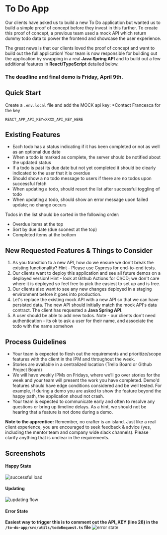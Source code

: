 # To Do App
Our clients have asked us to build a new To Do application but wanted us to build a simple proof of concept before they invest in this further. To create this proof of concept, a previous team used a mock API which return dummy todo data to power the frontend and showcase the user experience. 

The great news is that our clients loved the proof of concept and want to build out the full application! Your team is now responsible for building out the application by swapping in a real **Java Spring API** and to build out a few additional features in **React/TypeScript** detailed below. 

### The deadline and final demo is Friday, April 9th.

## Quick Start

Create a `.env.local` file and add the MOCK api key:
*Contact Francesca for the key
```
REACT_APP_API_KEY=XXXX_API_KEY_HERE
```

## Existing Features
- Each todo has a status indicating if it has been completed or not as well as an optional due date
- When a todo is marked as complete, the server should be notified about the updated status
- If a todo is past its due date but not yet completed it should be clearly indicated to the user that it is overdue
- Should show a no todo message to users if there are no todos upon successful fetch
- When updating a todo, should resort the list after successful toggling of todo
- When updating a todo, should show an error message upon failed update; no change occurs

Todos in the list should be sorted in the following order:
- Overdue items at the top
- Sort by due date (due soonest at the top)
- Completed items at the bottom

## New Requested Features & Things to Consider
1. As you transition to a new API, how do we ensure we don't break the existing functionality? Hint - Please use Cypress for end-to-end tests.
2. Our clients want to deploy this application and see all future demos on a deployed version! Hint - look at Github Actions for CI/CD; we don't care where it is deployed so feel free to pick the easiest to set up and is free. 
3. Our clients also want to see any new changes deployed in a staging environment before it goes into production. 
4. Let's replace the existing mock API with a new API so that we can have persisted data. The new API should initially match the mock API's data contract. The client has requested a **Java Spring API**. 
5. A user should be able to add new todos. Note - our clients don't need authentication - its ok to ask a user for their name, and associate the todo with the name somehow

## Process Guidelines
- Your team is expected to flesh out the requirements and prioritize/scope features with the client in the IPM and throughout the week.
- Stories are available in a centralized location (Trello Board or Github Project Board)
- We will have weekly IPMs on Fridays, where we’ll go over stories for the week and your team will present the work you have completed. Demo'd features should have edge conditions considered and be well tested. For example, if during a demo you are asked to show the feature beyond the happy path, the application shoud not crash.
- Your team is expected to communicate early and often to resolve any questions or bring up timeline delays. As a hint, we should not be hearing that a feature is not done during a demo. 

**Note to the apprentice:** Remember, no crafter is an island. Just like a real client experience, you are encouraged to seek feedback & advice (yes, including the mentor team and company wide slack channels). Please clarify anything that is unclear in the requirements.

## Screenshots

#### Happy State

![successful load](https://p23.f4.n0.cdn.getcloudapp.com/items/4gu11WQb/3cbcda0e-4f65-4703-b5c4-203081982d9a.jpg?v=95b460fa9bd8a547bf38c8cab4833c1f)

#### Updating

![updating flow](https://p23.f4.n0.cdn.getcloudapp.com/items/5zuAAvZd/9d6f2d8e-fc0e-487c-bec9-b36bf63b67b1.gif?v=25e51fe32691a7addb16c900248f6c0f)

#### Error State

**Easiest way to trigger this is to comment out the API_KEY (line 28) in the `/to-do-app/src/utils/todoRequest.ts` file**
![error state](https://p23.f4.n0.cdn.getcloudapp.com/items/6quQQXKR/f12002a8-8318-4a27-865d-33b733ba73f9.jpg?v=7afb87c601f67c874f2b93fe4dc41c08)

